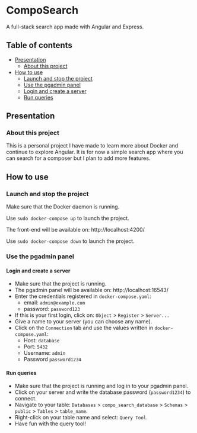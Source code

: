 # CompoSearch

A full-stack search app made with Angular and Express.

## Table of contents

-   [Presentation](#presentation)
    -   [About this project](#about-this-project)
-   [How to use](#how-to-use)
    -   [Launch and stop the project](#launch-and-stop-the-project)
    -   [Use the pgadmin panel](#use-the-pgadmin-panel)
      - [Login and create a server](#login-and-create-a-server)
      - [Run queries](#run-queries)

## Presentation

### About this project

This is a personal project I have made to learn more about Docker and continue to explore Angular. It is for now a simple search app where you can search for a composer but I plan to add more features.

## How to use

### Launch and stop the project

Make sure that the Docker daemon is running.

Use `sudo docker-compose up` to launch the project.

The front-end will be available on: http://localhost:4200/

Use `sudo docker-compose down` to launch the project.

### Use the pgadmin panel

#### Login and create a server

- Make sure that the project is running.
- The pgadmin panel will be available on: http://localhost:16543/
- Enter the credentials registered in `docker-compose.yaml`:
  - email: `admin@example.com`
  - password: `password123`
- If this is your first login, click on: `Object` > `Register` > `Server...`
- Give a name to your server (you can choose any name).
- Click on the `Connection` tab and use the values written in `docker-compose.yaml`:
  - Host: `database`
  - Port: `5432`
  - Username: `admin`
  - Password `password1234`

#### Run queries

- Make sure that the project is running and log in to your pgadmin panel.
- Click on your server and write the database password (`password1234`) to connect.
- Navigate to your table: `Databases` > `compo_search_database` > `Schemas` > `public` > `Tables` > `table_name`.
- Right-click on your table name and select: `Query Tool`.
- Have fun with the query tool!
